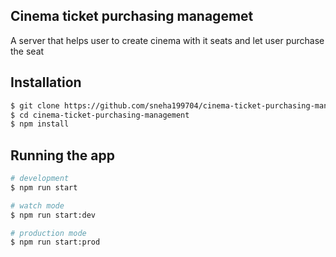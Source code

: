 ## Cinema ticket purchasing managemet

A server that helps user to create cinema with it seats and let user purchase the seat

## Installation

```bash
$ git clone https://github.com/sneha199704/cinema-ticket-purchasing-management.git
$ cd cinema-ticket-purchasing-management
$ npm install
```

## Running the app

```bash
# development
$ npm run start

# watch mode
$ npm run start:dev

# production mode
$ npm run start:prod
```